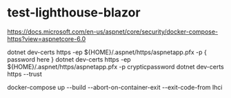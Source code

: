 # test-lighthouse-blazor

https://docs.microsoft.com/en-us/aspnet/core/security/docker-compose-https?view=aspnetcore-6.0

dotnet dev-certs https -ep ${HOME}/.aspnet/https/aspnetapp.pfx -p { password here }
dotnet dev-certs https -ep ${HOME}/.aspnet/https/aspnetapp.pfx -p crypticpassword
dotnet dev-certs https --trust


docker-compose up --build --abort-on-container-exit --exit-code-from lhci